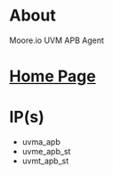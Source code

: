 # About
Moore.io UVM APB Agent

# [Home Page](https://datum-technology-corporation.github.io/uvma_apb/)

# IP(s)
* uvma_apb
* uvme_apb_st
* uvmt_apb_st

